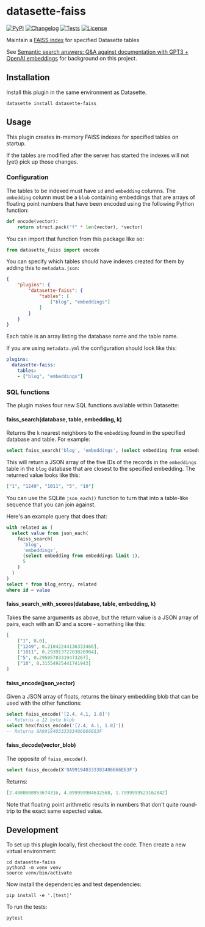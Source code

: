 # datasette-faiss

[![PyPI](https://img.shields.io/pypi/v/datasette-faiss.svg)](https://pypi.org/project/datasette-faiss/)
[![Changelog](https://img.shields.io/github/v/release/simonw/datasette-faiss?include_prereleases&label=changelog)](https://github.com/simonw/datasette-faiss/releases)
[![Tests](https://github.com/simonw/datasette-faiss/workflows/Test/badge.svg)](https://github.com/simonw/datasette-faiss/actions?query=workflow%3ATest)
[![License](https://img.shields.io/badge/license-Apache%202.0-blue.svg)](https://github.com/simonw/datasette-faiss/blob/main/LICENSE)

Maintain a [FAISS index](https://github.com/facebookresearch/faiss) for specified Datasette tables

See [Semantic search answers: Q&A against documentation with GPT3 + OpenAI embeddings](https://simonwillison.net/2023/Jan/13/semantic-search-answers/) for background on this project.

## Installation

Install this plugin in the same environment as Datasette.

    datasette install datasette-faiss

## Usage

This plugin creates in-memory FAISS indexes for specified tables on startup.

If the tables are modified after the server has started the indexes will not (yet) pick up those changes.

### Configuration

The tables to be indexed must have `id` and `embedding` columns. The `embedding` column must be a `blob` containing embeddings that are arrays of floating point numbers that have been encoded using the following Python function:

```python
def encode(vector):
    return struct.pack("f" * len(vector), *vector)
```
You can import that function from this package like so:
```python
from datasette_faiss import encode
```
You can specify which tables should have indexes created for them by adding this to `metadata.json`:
```json
{
    "plugins": {
        "datasette-faiss": {
            "tables": [
                ["blog", "embeddings"]
            ]
        }
    }
}
```
Each table is an array listing the database name and the table name.

If you are using `metadata.yml` the configuration should look like this:

```yaml
plugins:
  datasette-faiss:
    tables:
    - ["blog", "embeddings"]
```

### SQL functions

The plugin makes four new SQL functions available within Datasette:

#### faiss_search(database, table, embedding, k)
  
Returns the `k` nearest neighbors to the `embedding` found in the specified database and table. For example:
```sql
select faiss_search('blog', 'embeddings', (select embedding from embeddings where id = 3), 5)
```
This will return a JSON array of the five IDs of the records in the `embeddings` table in the `blog` database that are closest to the specified embedding. The returned value looks like this:

```json
["1", "1249", "1011", "5", "10"]
```
You can use the SQLite `json_each()` function to turn that into a table-like sequence that you can join against.

Here's an example query that does that:

```sql
with related as (
  select value from json_each(
    faiss_search(
      'blog',
      'embeddings',
      (select embedding from embeddings limit 1),
      5
    )
  )
)
select * from blog_entry, related
where id = value
```
#### faiss_search_with_scores(database, table, embedding, k)

Takes the same arguments as above, but the return value is a JSON array of pairs, each with an ID and a score - something like this:

```json
[
    ["1", 0.0],
    ["1249", 0.21042244136333466],
    ["1011", 0.29391372203826904],
    ["5", 0.29505783319473267],
    ["10", 0.31554925441741943]
]
```

#### faiss_encode(json_vector)

Given a JSON array of floats, returns the binary embedding blob that can be used with the other functions:

```sql
select faiss_encode('[2.4, 4.1, 1.8]')
-- Returns a 12 byte blob
select hex(faiss_encode('[2.4, 4.1, 1.8]'))
-- Returns 9A991940333383406666E63F
```

#### faiss_decode(vector_blob)

The opposite of `faiss_encode()`.

```sql
select faiss_decode(X'9A991940333383406666E63F')
```
Returns:
```json
[2.4000000953674316, 4.099999904632568, 1.7999999523162842]
```
Note that floating point arithmetic results in numbers that don't quite round-trip to the exact same expected value.

## Development

To set up this plugin locally, first checkout the code. Then create a new virtual environment:

    cd datasette-faiss
    python3 -m venv venv
    source venv/bin/activate

Now install the dependencies and test dependencies:

    pip install -e '.[test]'

To run the tests:

    pytest
